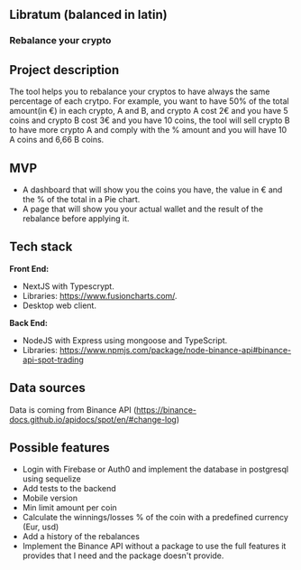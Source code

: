 ## Libratum (balanced in latin)

### Rebalance your crypto

## Project description

The tool helps you to rebalance your cryptos to have always the same percentage of each crytpo. For example, you want to have 50% of the total amount(in €) in each crypto, A and B, and crypto A cost 2€ and you have 5 coins and crypto B cost 3€ and you have 10 coins, the tool will sell crypto B to have more crypto A and comply with the % amount and you will have 10 A coins and 6,66 B coins.

## MVP

- A dashboard that will show you the coins you have, the value in € and the % of the total in a Pie chart.
- A page that will show you your actual wallet and the result of the rebalance before applying it.

## Tech stack

**Front End:**

- NextJS with Typescrypt.
- Libraries: https://www.fusioncharts.com/.
- Desktop web client.

**Back End:**

- NodeJS with Express using mongoose and TypeScript.
- Libraries: https://www.npmjs.com/package/node-binance-api#binance-api-spot-trading

## Data sources

Data is coming from Binance API (https://binance-docs.github.io/apidocs/spot/en/#change-log)

## Possible features

- Login with Firebase or Auth0 and implement the database in postgresql using sequelize
- Add tests to the backend
- Mobile version
- Min limit amount per coin
- Calculate the winnings/losses % of the coin with a predefined currency (Eur, usd)
- Add a history of the rebalances
- Implement the Binance API without a package to use the full features it provides that I need and the package doesn't provide.
